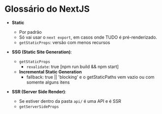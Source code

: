 # Glossário do NextJS

- **Static**

  - Por padrão
  - Só vai usar o `next export`, em casos onde TUDO é pré-renderizado.
  - `getStaticProps`: versão com menos recursos

- **SSG (Static Site Generation)**:

  - `getStaticProps`
    - `revalidate`: true [npm run build && npm start]
  - **Incremental Static Generation**
    - fallback: true || 'blocking' e o getStaticPaths vem vazio ou com somente alguns itens

- **SSR (Server Side Render)**:
  - Se estiver dentro da pasta `api/` é uma API e é SSR
  - `getServerSideProps`
